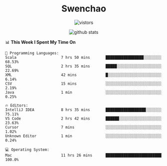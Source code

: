 <h1 align="center">Swenchao</h3>

<p align="center">
  <img src="https://visitor-badge.glitch.me/badge?page_id=Swenchao" alt="vistors" />
</p>

<p align="center">
  <img src="https://github-readme-stats.vercel.app/api?username=Swenchao&count_private=true&show_icons=true&theme=vue-dark&hide_title=true" alt="github stats" />
</p>

<!--START_SECTION:waka-->
📊 **This Week I Spent My Time On** 

```text
💬 Programming Languages: 
Scala                    7 hrs 50 mins       █████████████████░░░░░░░░   68.53% 
SQL                      2 hrs 35 mins       █████░░░░░░░░░░░░░░░░░░░░   22.69% 
XML                      42 mins             █░░░░░░░░░░░░░░░░░░░░░░░░   6.14% 
CSV                      15 mins             ░░░░░░░░░░░░░░░░░░░░░░░░░   2.19% 
Java                     1 min               ░░░░░░░░░░░░░░░░░░░░░░░░░   0.25%

🔥 Editors: 
IntelliJ IDEA            8 hrs 35 mins       ██████████████████░░░░░░░   75.11% 
VS Code                  2 hrs 42 mins       ██████░░░░░░░░░░░░░░░░░░░   23.63% 
Cursor                   7 mins              ░░░░░░░░░░░░░░░░░░░░░░░░░   1.02% 
Unknown Editor           1 min               ░░░░░░░░░░░░░░░░░░░░░░░░░   0.24%

💻 Operating System: 
Mac                      11 hrs 26 mins      █████████████████████████   100.0%

```


<!--END_SECTION:waka-->
